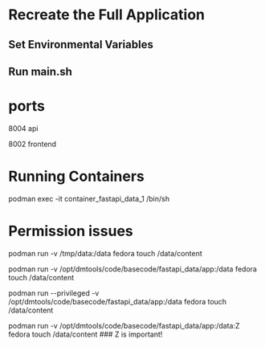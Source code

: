 # Recreate the Full Application

## Set Environmental Variables

## Run main.sh


# ports

8004 api

8002 frontend

# Running Containers

podman exec -it container_fastapi_data_1 /bin/sh

# Permission issues

podman run -v /tmp/data:/data fedora touch /data/content

podman run -v /opt/dmtools/code/basecode/fastapi_data/app:/data fedora touch /data/content  

podman run --privileged -v /opt/dmtools/code/basecode/fastapi_data/app:/data fedora touch /data/content

podman run -v /opt/dmtools/code/basecode/fastapi_data/app:/data:Z fedora touch /data/content  ### Z is important!
